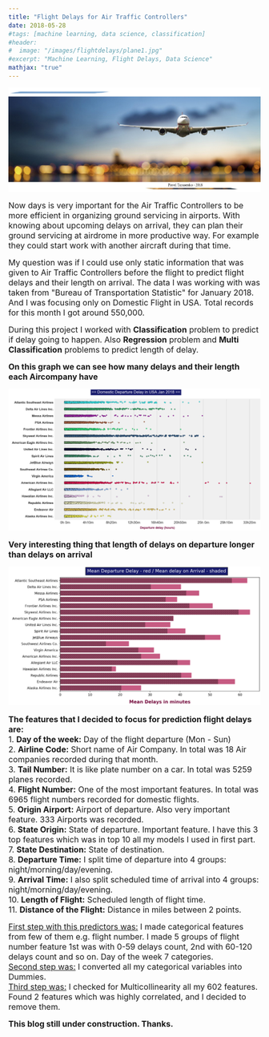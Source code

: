 ```yaml
---
title: "Flight Delays for Air Traffic Controllers"
date: 2018-05-28
#tags: [machine learning, data science, classification]
#header:
#  image: "/images/flightdelays/plane1.jpg"
#excerpt: "Machine Learning, Flight Delays, Data Science"
mathjax: "true"
---
```

<img src="/images/flightdelays/plane.jpg">

<font size="3">Now days is very important for the Air Traffic Controllers to be more efficient in organizing ground servicing in airports. With knowing about upcoming delays on arrival, they can plan their ground servicing at airdrome in more productive way. For example they could start work with another aircraft during that time.</font>
<p>
<p>
<font size="3">My question was if I could use only static information that was given to Air Traffic Controllers before the flight to predict flight delays and their length on arrival. The data I was working with was taken from "Bureau of Transportation Statistic" for January 2018. And I was focusing only on Domestic Flight in USA. Total records for this month I got around 550,000.</font>
<p>
<font size="3">During this project I worked with <b>Classification</b> problem to predict if delay going to happen. Also <b>Regression</b> problem and <b>Multi Classification</b> problems to predict length of delay. 
<p>
<p>
<b>On this graph we can see how many delays and their length each Aircompany have</b>
<p>
<img src="/images/flightdelays/del1.png">
<p>
<p>
<b>Very interesting thing that length of delays on departure longer than delays on arrival</b>
<p>
<img src="/images/flightdelays/del2.png">
<p>
<font size="3"><b>The features that I decided to focus for prediction flight delays are:</b>
<br>
<font size="3">1. <b>Day of the week:</b> Day of the flight departure (Mon - Sun)
<br>
<font size="3">2. <b>Airline Code:</b> Short name of Air Company. In total was 18 Air companies recorded during that month.
<br>
<font size="3">3. <b>Tail Number:</b> It is like plate number on a car. In total was 5259 planes recorded.
<br>
<font size="3">4. <b>Flight Number:</b> One of the most important features. In total was 6965 flight numbers recorded for domestic flights.
<br>
<font size="3">5. <b>Origin Airport:</b> Airport of departure. Also very important feature. 333 Airports was recorded.
<br>
<font size="3">6. <b>State Origin:</b> State of departure. Important feature. I have this 3 top features which was in top 10 all my models I used in first part. 
<br>
<font size="3">7. <b>State Destination:</b> State of destination.
<br>
<font size="3">8. <b>Departure Time:</b> I split time of departure into 4 groups: night/morning/day/evening.
<br>
<font size="3">9. <b>Arrival Time:</b> I also split scheduled time of arrival into 4 groups: night/morning/day/evening.
<br>
<font size="3">10. <b>Length of Flight:</b> Scheduled length of flight time.
<br>
<font size="3">11. <b>Distance of the Flight:</b> Distance in miles between 2 points.
<p>
<font size="3"><u>First step with this predictors was:</u> I made categorical features from few of them e.g. flight number. I made 5 groups of flight number feature 1st was with 0-59 delays count, 2nd with 60-120 delays count and so on. Day of the week 7 categories.
<br>
<font size="3"><u>Second step was:</u> I converted all my categorical variables into Dummies. 
<br>
<font size="3"><u>Third step was:</u> I checked for Multicollinearity all my 602 features. Found 2 features which was highly correlated, and I decided to remove them.


<p>
<p>
<b>This blog still under construction. Thanks.</b>


